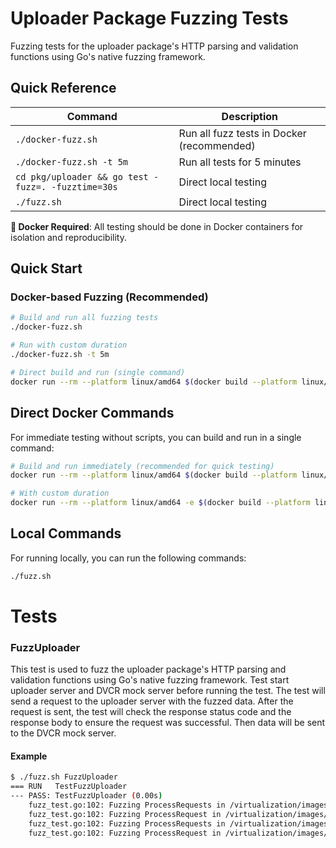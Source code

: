 # Uploader Package Fuzzing Tests

Fuzzing tests for the uploader package's HTTP parsing and validation functions using Go's native fuzzing framework.

## Quick Reference

| Command                                            | Description                                |
| -------------------------------------------------- | ------------------------------------------ |
| `./docker-fuzz.sh`                                 | Run all fuzz tests in Docker (recommended) |
| `./docker-fuzz.sh -t 5m`                           | Run all tests for 5 minutes                |
| `cd pkg/uploader && go test -fuzz=. -fuzztime=30s` | Direct local testing                       |
| `./fuzz.sh`                                        | Direct local testing                       |

**🐳 Docker Required**: All testing should be done in Docker containers for isolation and reproducibility.

## Quick Start

### Docker-based Fuzzing (Recommended)

```bash
# Build and run all fuzzing tests
./docker-fuzz.sh

# Run with custom duration
./docker-fuzz.sh -t 5m

# Direct build and run (single command)
docker run --rm --platform linux/amd64 $(docker build --platform linux/amd64 -q -f fuzz.Dockerfile .)
```

## Direct Docker Commands

For immediate testing without scripts, you can build and run in a single command:

```bash
# Build and run immediately (recommended for quick testing)
docker run --rm --platform linux/amd64 $(docker build --platform linux/amd64 -q -f fuzz.Dockerfile .)

# With custom duration
docker run --rm --platform linux/amd64 -e $(docker build --platform linux/amd64 -q -f fuzz.Dockerfile .)
```

## Local Commands

For running locally, you can run the following commands:

```bash
./fuzz.sh
```

# Tests

### FuzzUploader

This test is used to fuzz the uploader package's HTTP parsing and validation functions using Go's native fuzzing framework.
Test start uploader server and DVCR mock server before running the test. The test will send a request to the uploader server with the fuzzed data.
After the request is sent, the test will check the response status code and the response body to ensure the request was successful. Then data will be sent to the DVCR mock server.

#### Example

```bash
$ ./fuzz.sh FuzzUploader
=== RUN   TestFuzzUploader
--- PASS: TestFuzzUploader (0.00s)
    fuzz_test.go:102: Fuzzing ProcessRequests in /virtualization/images/dvcr-artifact/pkg/uploader/uploader_fuzz_test.go
    fuzz_test.go:102: Fuzzing ProcessRequest in /virtualization/images/dvcr-artifact/pkg/uploader/uploader_fuzz_test.go
    fuzz_test.go:102: Fuzzing ProcessRequests in /virtualization/images/dvcr-artifact/pkg/uploader/uploader_fuzz_test.go
    fuzz_test.go:102: Fuzzing ProcessRequest in /virtualization/images/dvcr-artifact/pkg/uploader/uploader_fuzz_test.go
```
